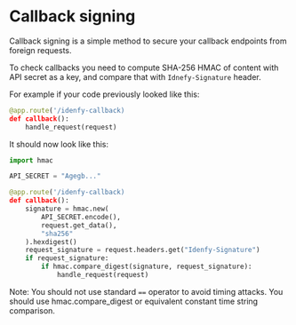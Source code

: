 # Callback signing

Callback signing is a simple method to secure your callback endpoints from
foreign requests.

To check callbacks you need to compute SHA-256 HMAC of content with API secret
as a key, and compare that with `Idnefy-Signature` header.

For example if your code previously looked like this:
```python
@app.route('/idenfy-callback)
def callback():
    handle_request(request)

```

It should now look like this:

```python
import hmac

API_SECRET = "Agegb..." 

@app.route('/idenfy-callback)
def callback():
    signature = hmac.new(
        API_SECRET.encode(),
        request.get_data(),
        "sha256"
    ).hexdigest()
    request_signature = request.headers.get("Idenfy-Signature")
    if request_signature:
        if hmac.compare_digest(signature, request_signature):
            handle_request(request)
```

Note: You should not use standard `==` operator to avoid timing attacks. You
should use hmac.compare_digest or equivalent constant time string comparison.